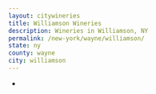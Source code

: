 ```yaml
---
layout: citywineries
title: Williamson Wineries
description: Wineries in Williamson, NY
permalink: /new-york/wayne/williamson/
state: ny
county: wayne
city: williamson
---
```

-
